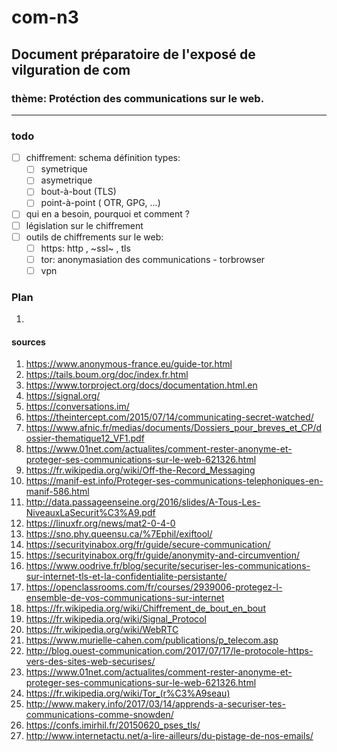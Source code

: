 # com-n3

## Document préparatoire de l'exposé de vilguration de com
### thème: Protéction des communications sur le web.
----------------------------------------------------

### todo
- [ ] chiffrement: schema définition types:
    + [ ] symetrique
    + [ ] asymetrique
    + [ ] bout-à-bout (TLS)
    + [ ] point-à-point ( OTR, GPG, ...)

- [ ] qui en a besoin, pourquoi et comment ?
- [ ] législation sur le chiffrement
- [ ] outils de chiffrements sur le web: 
    + [ ] https: http , ~ssl~ , tls
    + [ ] tor: anonymasiation des communications - torbrowser
    + [ ] vpn
    
### Plan
1. 

#### sources
1. https://www.anonymous-france.eu/guide-tor.html
2. https://tails.boum.org/doc/index.fr.html
3. https://www.torproject.org/docs/documentation.html.en
4. https://signal.org/
5. https://conversations.im/
6. https://theintercept.com/2015/07/14/communicating-secret-watched/
7. https://www.afnic.fr/medias/documents/Dossiers_pour_breves_et_CP/dossier-thematique12_VF1.pdf
8. https://www.01net.com/actualites/comment-rester-anonyme-et-proteger-ses-communications-sur-le-web-621326.html
9. https://fr.wikipedia.org/wiki/Off-the-Record_Messaging
10. https://manif-est.info/Proteger-ses-communications-telephoniques-en-manif-586.html
11. http://data.passageenseine.org/2016/slides/A-Tous-Les-NiveauxLaSecurit%C3%A9.pdf
12. https://linuxfr.org/news/mat2-0-4-0
13. https://sno.phy.queensu.ca/%7Ephil/exiftool/
14. https://securityinabox.org/fr/guide/secure-communication/
15. https://securityinabox.org/fr/guide/anonymity-and-circumvention/
16. https://www.oodrive.fr/blog/securite/securiser-les-communications-sur-internet-tls-et-la-confidentialite-persistante/
17. https://openclassrooms.com/fr/courses/2939006-protegez-l-ensemble-de-vos-communications-sur-internet
18. https://fr.wikipedia.org/wiki/Chiffrement_de_bout_en_bout
19. https://fr.wikipedia.org/wiki/Signal_Protocol
20. https://fr.wikipedia.org/wiki/WebRTC
21. https://www.murielle-cahen.com/publications/p_telecom.asp
22. http://blog.ouest-communication.com/2017/07/17/le-protocole-https-vers-des-sites-web-securises/
23. https://www.01net.com/actualites/comment-rester-anonyme-et-proteger-ses-communications-sur-le-web-621326.html
24. https://fr.wikipedia.org/wiki/Tor_(r%C3%A9seau)
25. http://www.makery.info/2017/03/14/apprends-a-securiser-tes-communications-comme-snowden/
26. https://confs.imirhil.fr/20150620_pses_tls/
27. http://www.internetactu.net/a-lire-ailleurs/du-pistage-de-nos-emails/
